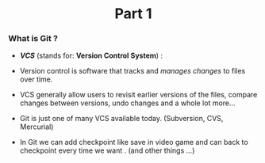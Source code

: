 <h1 align="center">Part 1</h1>

### What is Git ? 
*  ***VCS*** (stands for: **Version Control System**) :
	
* Version control is software that tracks and *manages changes* to files over time.
	
* VCS generally allow users to revisit earlier versions of the files, compare changes between versions, undo changes and a whole lot more...
	
* Git is just one of many VCS available today. (Subversion, CVS, Mercurial)
	
* In Git we can add checkpoint like save in video game and can back to checkpoint every time we want . (and other things ...)
# 
